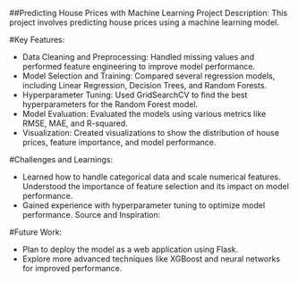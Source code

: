 ##Predicting House Prices with Machine Learning
Project Description: This project involves predicting house prices using a machine learning model. 

#Key Features:

- Data Cleaning and Preprocessing: Handled missing values and performed feature engineering to improve model performance.
- Model Selection and Training: Compared several regression models, including Linear Regression, Decision Trees, and Random Forests.
- Hyperparameter Tuning: Used GridSearchCV to find the best hyperparameters for the Random Forest model.
- Model Evaluation: Evaluated the models using various metrics like RMSE, MAE, and R-squared.
- Visualization: Created visualizations to show the distribution of house prices, feature importance, and model performance.

#Challenges and Learnings:

- Learned how to handle categorical data and scale numerical features.
Understood the importance of feature selection and its impact on model performance.
- Gained experience with hyperparameter tuning to optimize model performance.
Source and Inspiration:

#Future Work:

- Plan to deploy the model as a web application using Flask.
- Explore more advanced techniques like XGBoost and neural networks for improved performance.